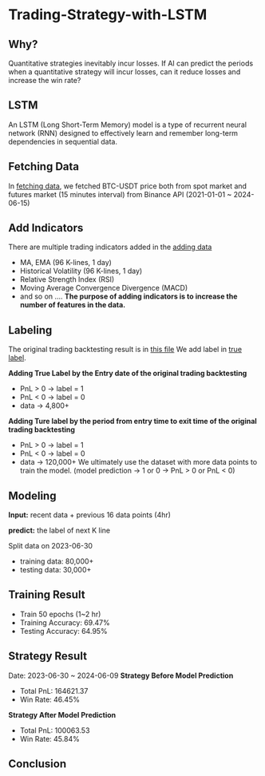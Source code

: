 # Trading-Strategy-with-LSTM

## Why?
Quantitative strategies inevitably incur losses. If AI can predict the periods when a quantitative strategy will incur losses, can it reduce losses and increase the win rate?
## LSTM
An LSTM (Long Short-Term Memory) model is a type of recurrent neural network (RNN) designed to effectively learn and remember long-term dependencies in sequential data.
## Fetching Data
In [fetching data](https://github.com/johnson70630/Trading-Strategy-with-LSTM/blob/main/LSTM_15min/fetching_data.ipynb), we fetched BTC-USDT price both from spot market and futures market (15 minutes interval) from Binance API (2021-01-01 ~ 2024-06-15)
## Add Indicators
There are multiple trading indicators added in the [adding data](https://github.com/johnson70630/Trading-Strategy-with-LSTM/blob/main/LSTM_15min/adding_indicators.ipynb)
- MA, EMA (96 K-lines, 1 day)
- Historical Volatility (96 K-lines, 1 day)
- Relative Strength Index (RSI)
- Moving Average Convergence Divergence (MACD)
- and so on ....
**The purpose of adding indicators is to increase the number of features in the data.**
## Labeling
The original trading backtesting result is in [this file](https://github.com/johnson70630/Trading-Strategy-with-LSTM/blob/main/LSTM_15min/data/processed_price_turning_BTCUSDT.csv)
We add label in [true label](https://github.com/johnson70630/Trading-Strategy-with-LSTM/blob/main/LSTM_15min/true_label.ipynb).

**Adding True Label by the Entry date of the original trading backtesting**
- PnL > 0  ->  label = 1
- PnL < 0  ->  label = 0 
- data -> 4,800+
  
**Adding Ture label by the period from entry time to exit time of the original trading backtesting**
- PnL > 0  ->  label = 1
- PnL < 0  ->  label = 0
- data -> 120,000+ 
We ultimately use the dataset with more data points to train the model.
(model prediction ->  1 or 0  ->  PnL > 0  or  PnL  < 0)
## Modeling
**Input:**   recent data + previous 16 data points (4hr) 

**predict:**    the label of next K line

Split data on 2023-06-30

- training data:  80,000+  
- testing data:  30,000+
## Training Result
- Train 50 epochs (1~2 hr)
- Training Accuracy: 69.47%
- Testing Accuracy:  64.95%
## Strategy ﻿Result
Date:  2023-06-30 ~ 2024-06-09
**Strategy Before Model Prediction**
- Total PnL:  164621.37
- Win Rate:  46.45%

**Strategy After Model Prediction**
- Total PnL:  100063.53
- Win Rate: 45.84%

## Conclusion

